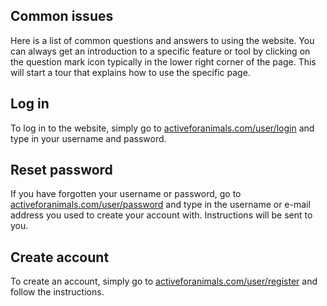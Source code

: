 ## Common issues

Here is a list of common questions and answers to using the website. You can
always get an introduction to a specific feature or tool by clicking on the
question mark icon typically in the lower right corner of the page. This will
start a tour that explains how to use the specific page.

## Log in
To log in to the website, simply go to
[activeforanimals.com/user/login](/user/login) and type in your username and
password.

## Reset password
If you have forgotten your username or password, go to
[activeforanimals.com/user/password](/user/password) and type in the username or
e-mail address you used to create your account with. Instructions will be sent
to you.

## Create account
To create an account, simply go to
[activeforanimals.com/user/register](/user/register) and follow the instructions.
